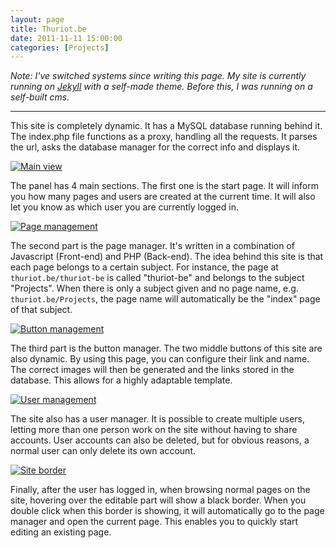 ```yaml
---
layout: page
title: Thuriot.be
date: 2011-11-11 15:00:00
categories: [Projects]
---
```


*Note: I've switched systems since writing this page. My site is currently running on [Jekyll](http://jekyllrb.com/) with a self-made theme. Before this, I was running on a self-built cms.*

----

This site is completely dynamic. It has a MySQL database running behind it. The index.php file functions as a proxy, handling all the requests. It parses the url, asks the database manager for the correct info and displays it.

[![Main view](//cdn.thuriot.be/images/Site/Site1_thumb.png)](//cdn.thuriot.be/images/Site/Site1.png)

The panel has 4 main sections. The first one is the start page. It will inform you how many pages and users are created at the current time. It will also let you know as which user you are currently logged in.

[![Page management](//cdn.thuriot.be/images/Site/Site2_thumb.png)](//cdn.thuriot.be/images/Site/Site2.png)

The second part is the page manager. It's written in a combination of Javascript (Front-end) and PHP (Back-end). The idea behind this site is that each page belongs to a certain subject. For instance, the page at `thuriot.be/thuriot-be` is called "thuriot-be" and belongs to the subject "Projects". When there is only a subject given and no page name, e.g. `thuriot.be/Projects`, the page name will automatically be the "index" page of that subject.

[![Button management](//cdn.thuriot.be/images/Site/Site3_thumb.png)](//cdn.thuriot.be/images/Site/Site3.png)

The third part is the button manager. The two middle buttons of this site are also dynamic. By using this page, you can configure their link and name.&nbsp; The correct images will then be generated and the links stored in the database. This allows for a highly adaptable template.

[![User management](//cdn.thuriot.be/images/Site/Site4_thumb.png)](//cdn.thuriot.be/images/Site/Site4.png)

The site also has a user manager. It is possible to create multiple users, letting more than one person work on the site without having to share accounts. User accounts can also be deleted, but for obvious reasons, a normal user can only delete its own account.

[![Site border](//cdn.thuriot.be/images/Site/Site5_thumb.png)](//cdn.thuriot.be/images/Site/Site5.png)

Finally, after the user has logged in, when browsing normal pages on the site, hovering over the editable part will show a black border. When you double click when this border is showing, it will automatically go to the page manager and open the current page. This enables you to quickly start editing an existing page.
